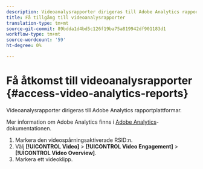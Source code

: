 ```yaml
---
description: Videoanalysrapporter dirigeras till Adobe Analytics rapportplattformar.
title: Få tillgång till videoanalysrapporter
translation-type: tm+mt
source-git-commit: 89bdda1d4bd5c126f19ba75a819942df901183d1
workflow-type: tm+mt
source-wordcount: '59'
ht-degree: 0%

---
```



# Få åtkomst till videoanalysrapporter {#access-video-analytics-reports}

Videoanalysrapporter dirigeras till Adobe Analytics rapportplattformar.

Mer information om Adobe Analytics finns i [Adobe Analytics](https://microsite.omniture.com/t2/help/en_US/reference/)-dokumentationen.
1. Markera den videospårningsaktiverade RSID:n.
1. Välj **[!UICONTROL Video]** > **[!UICONTROL Video Engagement]** > **[!UICONTROL Video Overview]**.
1. Markera ett videoklipp.